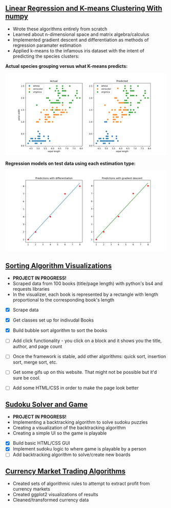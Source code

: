 
## [Linear Regression and K-means Clustering With numpy](https://github.com/rluedde/ml_algorithms)
* Wrote these algorithms entirely from scratch
* Learned about n-dimensional space and matrix algebra/calculus
* Implemented gradient descent and differentiation as methods of regression paramater estimation
* Applied k-means to the infamous iris dataset with the intent of predicting the species clusters:

**Actual species grouping versus what K-means predicts:**


![](/images/k_means_visual.png)

**Regression models on test data using each estimation type:**

![](/images/lin_reg_visual.png)

## [Sorting Algorithm Visualizations](https://github.com/rluedde/algorithm_viz)
* **PROJECT IN PROGRESS!**
* Scraped data from 100 books (title/page length) with python's bs4 and requests libraries
* In the visualizer, each book is represented by a rectangle with length proportional to the
corresponding book's length
- [x] Scrape data
- [x] Get classes set up for indivudal Books
- [x] Build bubble sort algorithm to sort the books
- [ ] Add click functionality - you click on a block and it shows you the title, author, and page
count
- [ ] Once the framework is stable, add other algorithms: quick sort, insertion sort, merge sort, etc.
- [ ] Get some gifs up on this website. That might not be possible but it'd sure be cool.
- [ ] Add some HTML/CSS in order to make the page look better


## [Sudoku Solver and Game](https://github.com/rluedde/sudoku)
* **PROJECT IN PROGRESS!**
* Implementing a backtracking algorithm to solve sudoku puzzles
* Creating a visualization of the backtracking algorithm
* Creating a simple UI so the game is playable
- [x] Build basic HTML/CSS GUI
- [X] Implement sudoku logic to where game is playable by a person
- [ ] Add backtracking algorithm to solve/create new boards

## [Currency Market Trading Algorithms](images/poster.pdf)
* Created sets of algorithmic rules to attempt to extract profit from currency markets
* Created ggplot2 visualizations of results
* Cleaned/transformed currency data 
